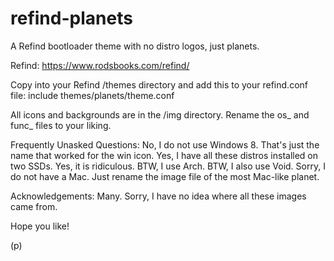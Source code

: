 # refind-planets

A Refind bootloader theme with no distro logos, just planets.

Refind: https://www.rodsbooks.com/refind/

Copy into your Refind /themes directory and add this to your refind.conf file:
include themes/planets/theme.conf

All icons and backgrounds are in the /img directory.  Rename the os_ and func_ files to your liking.

Frequently Unasked Questions:
No, I do not use Windows 8.  That's just the name that worked for the win icon.
Yes, I have all these distros installed on two SSDs.
Yes, it is ridiculous.
BTW, I use Arch.
BTW, I also use Void.
Sorry, I do not have a Mac.  Just rename the image file of the most Mac-like planet.

Acknowledgements:
Many.  Sorry, I have no idea where all these images came from.

Hope you like!

(p)
